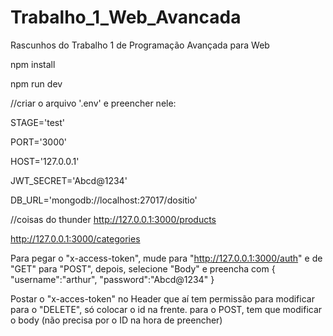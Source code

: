 # Trabalho_1_Web_Avancada
Rascunhos do Trabalho 1 de Programação Avançada para Web

npm install

npm run dev


//criar o arquivo '.env' e preencher nele:

STAGE='test'

PORT='3000'

HOST='127.0.0.1'

JWT_SECRET='Abcd@1234'

DB_URL='mongodb://localhost:27017/dositio'



//coisas do thunder
http://127.0.0.1:3000/products

http://127.0.0.1:3000/categories

Para pegar o "x-access-token", mude para "http://127.0.0.1:3000/auth" e de "GET" para "POST",
depois, selecione "Body" e preencha com
{
  "username":"arthur",
  "password":"Abcd@1234"
}


Postar o "x-acces-token" no Header que aí tem permissão para modificar
para o "DELETE", só colocar o id na frente.
para o POST, tem que modificar o body (não precisa por o ID na hora de preencher)
